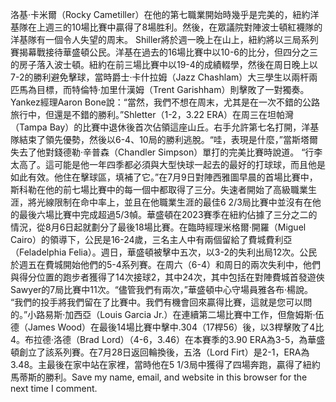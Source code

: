 洛基·卡米爾（Rocky Cametiller）在他的第七職業開始時幾乎是完美的，紐約洋基隊在上週三的10場比賽中贏得了8場胜利。然後，在眾議院對陣波士頓紅襪隊的洋基隊有一個令人失望的周末。 Shiller將於週一晚上在山上，紐約將以三局系列賽揭幕戰接待華盛頓公民。洋基在過去的16場比賽中以10-6的比分，但四分之三的房子落入波士頓。紐約在前三場比賽中以19-4的成績輟學，然後在周日晚上以7-2的勝利避免擊球，當時爵士·卡什拉姆（Jazz Chashlam）大三學生以兩杆兩匹馬為目標，而特倫特·加里什漢姆（Trent Garishham）則擊敗了一對獨奏。Yankez經理Aaron Bone說：“當然，我們不想在周末，尤其是在一次不錯的公路旅行中，但還是不錯的勝利。”Shletter（1-2，3.22 ERA）在周三在坦帕灣（Tampa Bay）的比賽中退休後首次佔領這座山丘。右手允許第七名打開，洋基隊結束了領先優勢，然後以6-4、10局的勝利逃脫。“哇，表現是什麼，”當斯塔爾失去了他對錢德勒·辛普森（Chandler Simpson）單打的完美比賽時說道。 “行李太高了。這可能是他一年四季都必須與大型快球一起去的最好的打球球，而且他是如此有效。他住在擊球區，填補了它。”在7月9日對陣西雅圖早晨的首場比賽中，斯科勒在他的前七場比賽中的每一個中都取得了三分。失速者開始了高級職業生涯，將光線限制在命中率上，並且在他職業生涯的最佳6 2/3局比賽中並沒有在他的最後六場比賽中完成超過5/3幀。華盛頓在2023賽季在紐約佔據了三分之二的情況，從8月6日起就劃分了最後18場比賽。在臨時經理米格爾·開羅（Miguel Cairo）的領導下，公民是16-24歲，三名主人中有兩個留給了費城費利亞（Feladelphia Felia）。週日，華盛頓被擊中五次，以3-2的失利出局12次。公民於週五在費城開始他們的5-4系列賽。在周六（6-4）和周日的兩次失利中，他們與得分位置的跑步者獲得了14次接球2，其中24次，其中包括在對陣費城首發遊俠Sawyer的7局比賽中11次。“儘管我們有兩次，”華盛頓中心守場員雅各布·楊說。 “我們的投手將我們留在了比賽中。我們有機會回來贏得比賽，這就是您可以問的。”小路易斯·加西亞（Louis Garcia Jr.）在連續第二場比賽中工作，但詹姆斯·伍德（James Wood）在最後14場比賽中擊中.304（17桿56）後，以3桿擊敗了4比4。布拉德·洛德（Brad Lord）（4-6，3.46）在本賽季的3.90 ERA為3-5，為華盛頓創立了該系列賽。在7月28日返回輪換後，五洛（Lord Firt）是2-1，ERA為3.48。主最後在家中站在家裡，當時他在5 1/3局中獲得了四場奔跑，贏得了紐約馬蒂斯的勝利。Save my name, email, and website in this browser for the next time I comment.